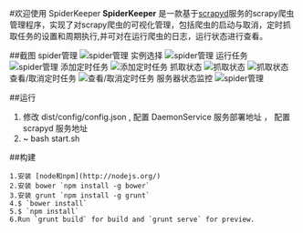 #欢迎使用 SpiderKeeper
**SpiderKeeper** 是一款基于[scrapyd](https://github.com/scrapy/scrapyd)服务的scrapy爬虫管理程序，实现了对scrapy爬虫的可视化管理，包括爬虫的启动与取消，定时抓取任务的设置和周期执行,并可对在运行爬虫的日志，运行状态进行查看。

##截图
spider管理
![spider管理](https://raw.githubusercontent.com/DormyMo/SpiderKeeper/master/screenshot/screenshot_1.png)
实例选择
![spider管理](https://raw.githubusercontent.com/DormyMo/SpiderKeeper/master/screenshot/screenshot_6.png)
运行任务
![spider管理](https://raw.githubusercontent.com/DormyMo/SpiderKeeper/master/screenshot/screenshot_7.png)
添加定时任务
![添加定时任务](https://raw.githubusercontent.com/DormyMo/SpiderKeeper/master/screenshot/screenshot_8.png)
抓取状态
![抓取状态](https://raw.githubusercontent.com/DormyMo/SpiderKeeper/master/screenshot/screenshot_9.png)
![抓取状态](https://raw.githubusercontent.com/DormyMo/SpiderKeeper/master/screenshot/screenshot_10.png)
查看/取消定时任务
![查看/取消定时任务](https://raw.githubusercontent.com/DormyMo/SpiderKeeper/master/screenshot/screenshot_4.png)
服务器状态监控
![spider管理](https://raw.githubusercontent.com/DormyMo/SpiderKeeper/master/screenshot/screenshot_5.png)

##运行
	
1.    修改 dist/config/config.json , 配置 DaemonService 服务部署地址 ， 配置 scrapyd 服务地址
2.    ~ bash start.sh

##构建

    1.安装 [node和npm](http://nodejs.org/)
    2.安装 bower `npm install -g bower`
    3.安装 grunt `npm install -g grunt`
    4.$ `bower install`
    5.$ `npm install`
    6.Run `grunt build` for build and `grunt serve` for preview.
